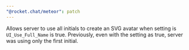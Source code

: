 ```yaml
---
"@rocket.chat/meteor": patch
---
```


Allows server to use all initials to create an SVG avatar when setting is `UI_Use_Full_Name` is true. Previously, even with the setting as true, server was using only the first initial.
